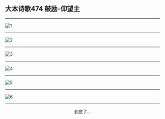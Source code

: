 
## 大本诗歌474 鼓励-仰望主
        
<div id="aplayer0"></div>

---

<img alt="1" data-original="https://cdn.jsdelivr.net/gh/k34869/shi/data/d0473/1">

---

<img alt="2" data-original="https://cdn.jsdelivr.net/gh/k34869/shi/data/d0473/2">

---

<img alt="3" data-original="https://cdn.jsdelivr.net/gh/k34869/shi/data/d0473/3">

---

<img alt="4" data-original="https://cdn.jsdelivr.net/gh/k34869/shi/data/d0473/4">

---

<img alt="5" data-original="https://cdn.jsdelivr.net/gh/k34869/shi/data/d0473/5">

---

<img alt="6" data-original="https://cdn.jsdelivr.net/gh/k34869/shi/data/d0473/6">

---

<p style="text-align: center">到底了...</p>

<script src="/js/dist-view.js"></script>

<script>
MAIN.id = 'd0473';
        
const ap0 = new APlayer({
    container: document.getElementById('aplayer0'),
    volume: 1,
    loop: 'none',
    preload: 'none',
    audio: [{
        name: '大本诗歌474.mp3',
        artist: '大本诗歌',
        url: 'https://res.wx.qq.com/voice/getvoice?mediaid=MzI0NTk3MDM5M18yMjQ3NDkzNDA5',
        cover: '/favicon'
    }]
});
</script>
